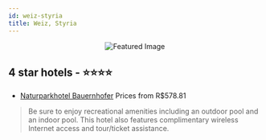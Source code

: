 ```yaml
---
id: weiz-styria
title: Weiz, Styria
---
```


<center><img src="https://i.travelapi.com/hotels/22000000/21120000/21118500/21118477/5a8e2bd1_z.jpg" alt="Featured Image" /></center>


##  4 star hotels - ⭐️⭐️⭐️⭐️

-    [Naturparkhotel Bauernhofer](https://us.hurb.com/hotels/weiz/naturparkhotel-bauernhofer-JNP-JP112439?cmp=18055) Prices from R$578.81
   > Be sure to enjoy recreational amenities including an outdoor pool and an indoor pool. This hotel also features complimentary wireless Internet access and tour/ticket assistance.
